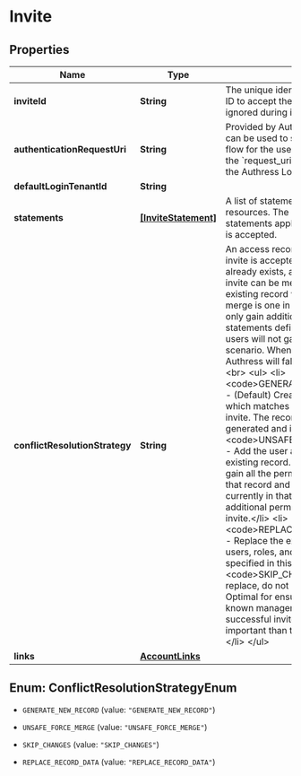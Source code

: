 # Invite

## Properties

Name | Type | Description | Notes
------------ | ------------- | ------------- | -------------
**inviteId** | **String** | The unique identifier for the invite. Use this ID to accept the invite. This parameter is ignored during invite creation. | [readonly] 
**authenticationRequestUri** | **String** | Provided by Authress as a unique URI that can be used to start the Authress Login flow for the user. Provide this property in the &#x60;request_uri&#x60; property, when not using the Authress Login UI SDK. | [optional] [readonly] 
**defaultLoginTenantId** | **String** |  | [optional] 
**statements** | [**[InviteStatement]**](InviteStatement.md) | A list of statements which match roles to resources. The invited user will all statements apply to them when the invite is accepted. | 
**conflictResolutionStrategy** | **String** | An access record will be created when the invite is accepted. If the access record already exists, and the statements in this invite can be merged safely, then the existing record will be updated. A safe merge is one in which the current user will only gain additional access to the statements defined in the invite and other users will not gain additional access in any scenario. When this cannot be done safely, Authress will fallback to this parameter.&lt;br&gt;             &lt;ul&gt;               &lt;li&gt;&lt;code&gt;GENERATE_NEW_RECORD&lt;/code&gt; - (Default) Create a new access record which matches the statements in this invite. The record ID will be randomly generated and is unpredictable.&lt;/li&gt;               &lt;li&gt;&lt;code&gt;UNSAFE_FORCE_MERGE&lt;/code&gt; - Add the user and statements to the existing record. This will cause the user to gain all the permissions already defined in that record and will cause all the users currently in that record to gain all the additional permissions defined in the invite.&lt;/li&gt;               &lt;li&gt;&lt;code&gt;REPLACE_RECORD_DATA&lt;/code&gt; - Replace the existing access record users, roles, and resources with those specified in this invite.&lt;/li&gt;               &lt;li&gt;&lt;code&gt;SKIP_CHANGES&lt;/code&gt; - Do not replace, do not create, do not throw. Optimal for ensuring that all records have a known management strategy and successful invite acceptance is more important than the granted permissions.&lt;/li&gt;             &lt;/ul&gt; | [optional] [default to &#39;GENERATE_NEW_RECORD&#39;]
**links** | [**AccountLinks**](AccountLinks.md) |  | [optional] 



## Enum: ConflictResolutionStrategyEnum


* `GENERATE_NEW_RECORD` (value: `"GENERATE_NEW_RECORD"`)

* `UNSAFE_FORCE_MERGE` (value: `"UNSAFE_FORCE_MERGE"`)

* `SKIP_CHANGES` (value: `"SKIP_CHANGES"`)

* `REPLACE_RECORD_DATA` (value: `"REPLACE_RECORD_DATA"`)




